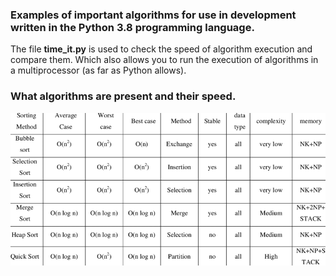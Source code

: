 <style>
   .img {
    text-align: center;
   }
</style>
<h3>Examples of important algorithms for use in development written in the Python 3.8 programming language.</h3>

The file <b>time_it.py</b> is used to check the speed of algorithm execution and compare them. 
Which also allows you to run the execution of algorithms in a multiprocessor (as far as Python allows).

<h3>What algorithms are present and their speed.</h3>
<p class="img"><img src="images/algorithms.png" alt="Algorithms"></p>